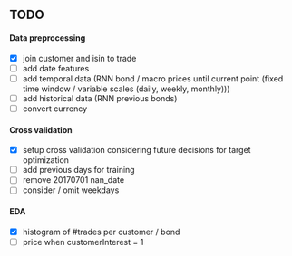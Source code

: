 ## TODO

#### Data preprocessing
- [x] join customer and isin to trade
- [ ] add date features 
- [ ] add temporal data (RNN bond / macro prices until current point (fixed time window / variable scales (daily, weekly, monthly)))
- [ ] add historical data (RNN previous bonds)
- [ ] convert currency

#### Cross validation
- [x] setup cross validation considering future decisions for target optimization
- [ ] add previous days for training
- [ ] remove 20170701 nan_date
- [ ] consider / omit weekdays

#### EDA
- [x] histogram of #trades per customer / bond
- [ ] price when customerInterest = 1
